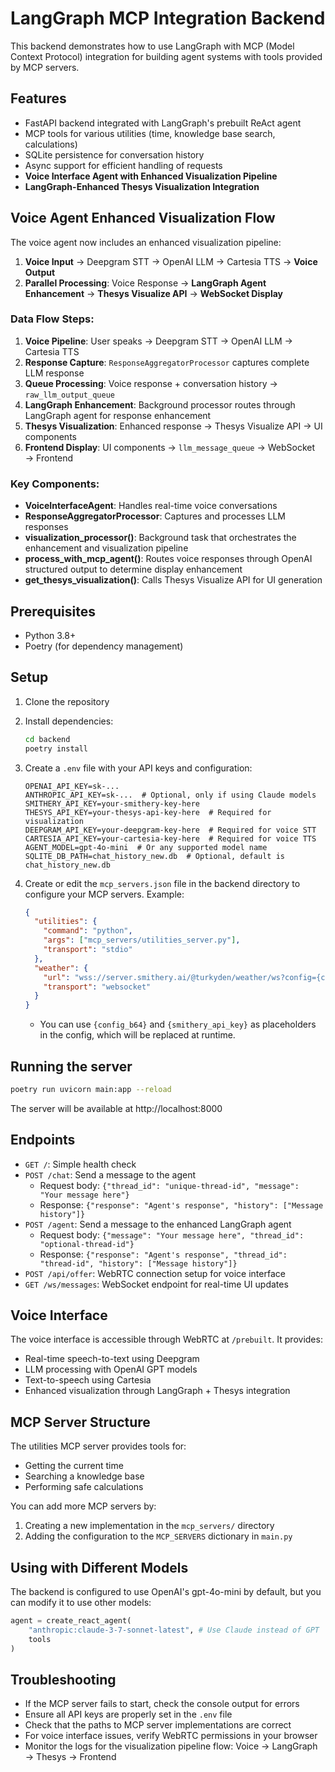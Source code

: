 # LangGraph MCP Integration Backend

This backend demonstrates how to use LangGraph with MCP (Model Context Protocol) integration for building agent systems with tools provided by MCP servers.

## Features

- FastAPI backend integrated with LangGraph's prebuilt ReAct agent
- MCP tools for various utilities (time, knowledge base search, calculations)
- SQLite persistence for conversation history
- Async support for efficient handling of requests
- **Voice Interface Agent with Enhanced Visualization Pipeline**
- **LangGraph-Enhanced Thesys Visualization Integration**

## Voice Agent Enhanced Visualization Flow

The voice agent now includes an enhanced visualization pipeline:

1. **Voice Input** → Deepgram STT → OpenAI LLM → Cartesia TTS → **Voice Output**
2. **Parallel Processing**: Voice Response → **LangGraph Agent Enhancement** → **Thesys Visualize API** → **WebSocket Display**

### Data Flow Steps:

1. **Voice Pipeline**: User speaks → Deepgram STT → OpenAI LLM → Cartesia TTS
2. **Response Capture**: `ResponseAggregatorProcessor` captures complete LLM response
3. **Queue Processing**: Voice response + conversation history → `raw_llm_output_queue`
4. **LangGraph Enhancement**: Background processor routes through LangGraph agent for response enhancement
5. **Thesys Visualization**: Enhanced response → Thesys Visualize API → UI components
6. **Frontend Display**: UI components → `llm_message_queue` → WebSocket → Frontend

### Key Components:

- **VoiceInterfaceAgent**: Handles real-time voice conversations
- **ResponseAggregatorProcessor**: Captures and processes LLM responses
- **visualization_processor()**: Background task that orchestrates the enhancement and visualization pipeline
- **process_with_mcp_agent()**: Routes voice responses through OpenAI structured output to determine display enhancement
- **get_thesys_visualization()**: Calls Thesys Visualize API for UI generation

## Prerequisites

- Python 3.8+
- Poetry (for dependency management)

## Setup

1. Clone the repository
2. Install dependencies:
   ```bash
   cd backend
   poetry install
   ```
3. Create a `.env` file with your API keys and configuration:
   ```
   OPENAI_API_KEY=sk-...
   ANTHROPIC_API_KEY=sk-...  # Optional, only if using Claude models
   SMITHERY_API_KEY=your-smithery-key-here
   THESYS_API_KEY=your-thesys-api-key-here  # Required for visualization
   DEEPGRAM_API_KEY=your-deepgram-key-here  # Required for voice STT
   CARTESIA_API_KEY=your-cartesia-key-here  # Required for voice TTS
   AGENT_MODEL=gpt-4o-mini  # Or any supported model name
   SQLITE_DB_PATH=chat_history_new.db  # Optional, default is chat_history_new.db
   ```

4. Create or edit the `mcp_servers.json` file in the backend directory to configure your MCP servers. Example:
   ```json
   {
     "utilities": {
       "command": "python",
       "args": ["mcp_servers/utilities_server.py"],
       "transport": "stdio"
     },
     "weather": {
       "url": "wss://server.smithery.ai/@turkyden/weather/ws?config={config_b64}&api_key={smithery_api_key}",
       "transport": "websocket"
     }
   }
   ```
   - You can use `{config_b64}` and `{smithery_api_key}` as placeholders in the config, which will be replaced at runtime.

## Running the server

```bash
poetry run uvicorn main:app --reload
```

The server will be available at http://localhost:8000

## Endpoints

- `GET /`: Simple health check
- `POST /chat`: Send a message to the agent
  - Request body: `{"thread_id": "unique-thread-id", "message": "Your message here"}`
  - Response: `{"response": "Agent's response", "history": ["Message history"]}`
- `POST /agent`: Send a message to the enhanced LangGraph agent
  - Request body: `{"message": "Your message here", "thread_id": "optional-thread-id"}`
  - Response: `{"response": "Agent's response", "thread_id": "thread-id", "history": ["Message history"]}`
- `POST /api/offer`: WebRTC connection setup for voice interface
- `GET /ws/messages`: WebSocket endpoint for real-time UI updates

## Voice Interface

The voice interface is accessible through WebRTC at `/prebuilt`. It provides:

- Real-time speech-to-text using Deepgram
- LLM processing with OpenAI GPT models  
- Text-to-speech using Cartesia
- Enhanced visualization through LangGraph + Thesys integration

## MCP Server Structure

The utilities MCP server provides tools for:
- Getting the current time
- Searching a knowledge base
- Performing safe calculations

You can add more MCP servers by:

1. Creating a new implementation in the `mcp_servers/` directory
2. Adding the configuration to the `MCP_SERVERS` dictionary in `main.py`

## Using with Different Models

The backend is configured to use OpenAI's gpt-4o-mini by default, but you can modify it to use other models:

```python
agent = create_react_agent(
    "anthropic:claude-3-7-sonnet-latest", # Use Claude instead of GPT
    tools
)
```

## Troubleshooting

- If the MCP server fails to start, check the console output for errors
- Ensure all API keys are properly set in the `.env` file
- Check that the paths to MCP server implementations are correct
- For voice interface issues, verify WebRTC permissions in your browser
- Monitor the logs for the visualization pipeline flow: Voice → LangGraph → Thesys → Frontend 